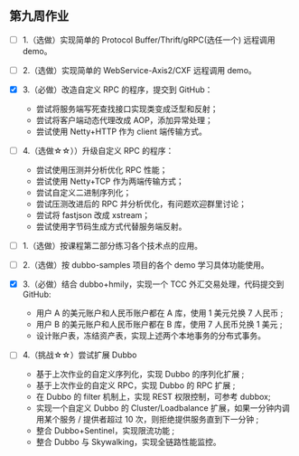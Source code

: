 ## 第九周作业
-[ ] 1.（选做）实现简单的 Protocol Buffer/Thrift/gRPC(选任一个) 远程调用 demo。
-[ ] 2.（选做）实现简单的 WebService-Axis2/CXF 远程调用 demo。
-[x] 3.（必做）改造自定义 RPC 的程序，提交到 GitHub：

   - 尝试将服务端写死查找接口实现类变成泛型和反射；
    - 尝试将客户端动态代理改成 AOP，添加异常处理；
    - 尝试使用 Netty+HTTP 作为 client 端传输方式。
    
-[ ] 4.（选做☆☆））升级自定义 RPC 的程序：

    - 尝试使用压测并分析优化 RPC 性能；
    - 尝试使用 Netty+TCP 作为两端传输方式；
    - 尝试自定义二进制序列化；
    - 尝试压测改进后的 RPC 并分析优化，有问题欢迎群里讨论；
    - 尝试将 fastjson 改成 xstream；
    - 尝试使用字节码生成方式代替服务端反射。

-[ ] 1.（选做）按课程第二部分练习各个技术点的应用。

-[ ] 2.（选做）按 dubbo-samples 项目的各个 demo 学习具体功能使用。

-[X] 3.（必做）结合 dubbo+hmily，实现一个 TCC 外汇交易处理，代码提交到 GitHub:
    - 用户 A 的美元账户和人民币账户都在 A 库，使用 1 美元兑换 7 人民币 ;
    - 用户 B 的美元账户和人民币账户都在 B 库，使用 7 人民币兑换 1 美元 ;
    - 设计账户表，冻结资产表，实现上述两个本地事务的分布式事务。
-[ ] 4.（挑战☆☆）尝试扩展 Dubbo

    - 基于上次作业的自定义序列化，实现 Dubbo 的序列化扩展 ;
    - 基于上次作业的自定义 RPC，实现 Dubbo 的 RPC 扩展 ;
    - 在 Dubbo 的 filter 机制上，实现 REST 权限控制，可参考 dubbox;
    - 实现一个自定义 Dubbo 的 Cluster/Loadbalance 扩展，如果一分钟内调用某个服务 / 提供者超过 10 次，则拒绝提供服务直到下一分钟 ;
    - 整合 Dubbo+Sentinel，实现限流功能 ;
    - 整合 Dubbo 与 Skywalking，实现全链路性能监控。